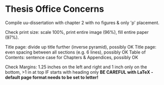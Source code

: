 # Thesis Office Concerns

Compile uu-dissertation with chapter 2 with no figures & only 'p' placement.

Check print size: scale 100%, print entire image (96%), fill entire paper (97%).

Title page: divide up title further (inverse pyramid), possibly OK
Title page: even spacing between all sections (e.g. 6 lines), possibly OK
Table of Contents: sentence case for Chapters & Appendices, possibly OK

Check Margins: 1.25 inches on the left and right and 1 inch only on the bottom, >1 in at top IF starts with heading only
**BE CAREFUL with LaTeX - default page format needs to be set to letter!**
